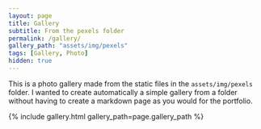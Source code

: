 ```yaml
---
layout: page
title: Gallery
subtitle: From the pexels folder
permalink: /gallery/
gallery_path: "assets/img/pexels"
tags: [Gallery, Photo]
hidden: true
---
```


This is a photo gallery made from the static files in the `assets/img/pexels` folder. 
I wanted to create automatically a simple gallery from a folder without having to create a markdown page as you would for the portfolio.


{% include gallery.html gallery_path=page.gallery_path %}
